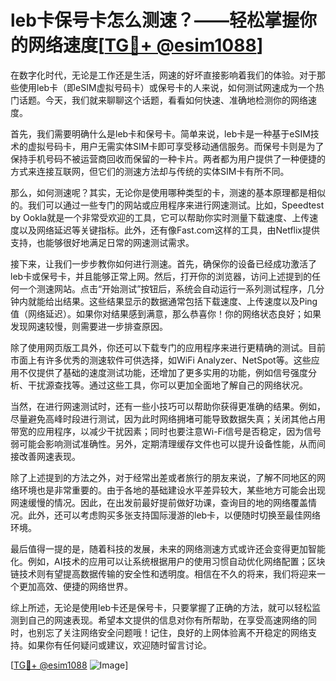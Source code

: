 # leb卡保号卡怎么测速？——轻松掌握你的网络速度[[TG💪+ @esim1088](https://t.me/s/esim1088)]

在数字化时代，无论是工作还是生活，网速的好坏直接影响着我们的体验。对于那些使用leb卡（即eSIM虚拟号码卡）或保号卡的人来说，如何测试网速成为一个热门话题。今天，我们就来聊聊这个话题，看看如何快速、准确地检测你的网络速度。

首先，我们需要明确什么是leb卡和保号卡。简单来说，leb卡是一种基于eSIM技术的虚拟号码卡，用户无需实体SIM卡即可享受移动通信服务。而保号卡则是为了保持手机号码不被运营商回收而保留的一种卡片。两者都为用户提供了一种便捷的方式来连接互联网，但它们的测速方法却与传统的实体SIM卡有所不同。

那么，如何测速呢？其实，无论你是使用哪种类型的卡，测速的基本原理都是相似的。我们可以通过一些专门的网站或应用程序来进行网速测试。比如，Speedtest by Ookla就是一个非常受欢迎的工具，它可以帮助你实时测量下载速度、上传速度以及网络延迟等关键指标。此外，还有像Fast.com这样的工具，由Netflix提供支持，也能够很好地满足日常的网速测试需求。

接下来，让我们一步步教你如何进行测速。首先，确保你的设备已经成功激活了leb卡或保号卡，并且能够正常上网。然后，打开你的浏览器，访问上述提到的任何一个测速网站。点击“开始测试”按钮后，系统会自动运行一系列测试程序，几分钟内就能给出结果。这些结果显示的数据通常包括下载速度、上传速度以及Ping值（网络延迟）。如果你对结果感到满意，那么恭喜你！你的网络状态良好；如果发现网速较慢，则需要进一步排查原因。

除了使用网页版工具外，你还可以下载专门的应用程序来进行更精确的测试。目前市面上有许多优秀的测速软件可供选择，如WiFi Analyzer、NetSpot等。这些应用不仅提供了基础的速度测试功能，还增加了更多实用的功能，例如信号强度分析、干扰源查找等。通过这些工具，你可以更加全面地了解自己的网络状况。

当然，在进行网速测试时，还有一些小技巧可以帮助你获得更准确的结果。例如，尽量避免高峰时段进行测试，因为此时网络拥堵可能导致数据失真；关闭其他占用带宽的应用程序，以减少干扰因素；同时也要注意Wi-Fi信号是否稳定，因为信号弱可能会影响测试准确性。另外，定期清理缓存文件也可以提升设备性能，从而间接改善网速表现。

除了上述提到的方法之外，对于经常出差或者旅行的朋友来说，了解不同地区的网络环境也是非常重要的。由于各地的基础建设水平差异较大，某些地方可能会出现网速缓慢的情况。因此，在出发前最好提前做好功课，查询目的地的网络覆盖情况。此外，还可以考虑购买多张支持国际漫游的leb卡，以便随时切换至最佳网络环境。

最后值得一提的是，随着科技的发展，未来的网络测速方式或许还会变得更加智能化。例如，AI技术的应用可以让系统根据用户的使用习惯自动优化网络配置；区块链技术则有望提高数据传输的安全性和透明度。相信在不久的将来，我们将迎来一个更加高效、便捷的网络世界。

综上所述，无论是使用leb卡还是保号卡，只要掌握了正确的方法，就可以轻松监测到自己的网速表现。希望本文提供的信息对你有所帮助，在享受高速网络的同时，也别忘了关注网络安全问题哦！记住，良好的上网体验离不开稳定的网络支持。如果你有任何疑问或建议，欢迎随时留言讨论。

[[TG💪+ @esim1088](https://t.me/s/esim1088) ![Image](https://i.postimg.cc/4NQfJmqS/Snipaste-2025-05-13-00-14-12.png)]